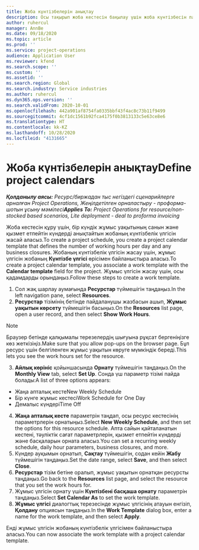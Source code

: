 ```yaml
---
title: Жоба күнтізбелерін анықтау
description: Осы тақырып жоба кестесін бақылау үшін жоба күнтізбесін пайдалану туралы ақпаратты ұсынады.
author: ruhercul
manager: AnnBe
ms.date: 09/18/2020
ms.topic: article
ms.prod: ''
ms.service: project-operations
audience: Application User
ms.reviewer: kfend
ms.search.scope: ''
ms.custom: ''
ms.assetid: ''
ms.search.region: Global
ms.search.industry: Service industries
ms.author: ruhercul
ms.dyn365.ops.version: ''
ms.search.validFrom: 2020-10-01
ms.openlocfilehash: 442a901af8754fa0335bbf43f4ac8c73b11f9499
ms.sourcegitcommit: 4cf1dc1561b92fca4175f0b3813133c5e63ce8e6
ms.translationtype: HT
ms.contentlocale: kk-KZ
ms.lasthandoff: 10/28/2020
ms.locfileid: "4131665"
---
```

# <a name="define-project-calendars"></a><span data-ttu-id="1659a-103">Жоба күнтізбелерін анықтау</span><span class="sxs-lookup"><span data-stu-id="1659a-103">Define project calendars</span></span>

<span data-ttu-id="1659a-104">_**Қолданылу аясы:** Ресурс/биржадан тыс негіздегі сценарийлерге арналған Project Operations, Жеңілдетілген орналастыру - проформа-шотын ұсыну мәмілесі_</span><span class="sxs-lookup"><span data-stu-id="1659a-104">_**Applies To:** Project Operations for resource/non-stocked based scenarios, Lite deployment - deal to proforma invoicing_</span></span>

<span data-ttu-id="1659a-105">Жоба кестесін құру үшін, бір күндік жұмыс уақытының санын және қызмет етпейтін күндерді анықтайтын жобаның күнтізбелік үлгісін жасай аласыз.</span><span class="sxs-lookup"><span data-stu-id="1659a-105">To create a project schedule, you create a project calendar template that defines the number of working hours per day and any business closures.</span></span> <span data-ttu-id="1659a-106">Жобаның күнтізбелік үлгісін жасау үшін, жұмыс үлгісін жобаның **Күнтізбе үлгісі** өрісімен байланыстыра аласыз.</span><span class="sxs-lookup"><span data-stu-id="1659a-106">To create a project calendar template, you associate a work template with the **Calendar template** field for the project.</span></span> <span data-ttu-id="1659a-107">Жұмыс үлгісін жасау үшін, осы қадамдарды орындаңыз.</span><span class="sxs-lookup"><span data-stu-id="1659a-107">Follow these steps to create a work template.</span></span>

1. <span data-ttu-id="1659a-108">Сол жақ шарлау аумағында **Ресурстар** түймешігін таңдаңыз.</span><span class="sxs-lookup"><span data-stu-id="1659a-108">In the left navigation pane, select **Resources**.</span></span> 
2. <span data-ttu-id="1659a-109">**Ресурстар** тізімінің бетінде пайдаланушы жазбасын ашып, **Жұмыс уақытын көрсету** түймешігін басыңыз.</span><span class="sxs-lookup"><span data-stu-id="1659a-109">On the **Resources** list page, open a user record, and then select **Show Work Hours**.</span></span>

  > [!NOTE]
  > <span data-ttu-id="1659a-110">Браузер бетінде қалқымалы терезелердің шығуына рұқсат бергеніңізге көз жеткізіңіз.</span><span class="sxs-lookup"><span data-stu-id="1659a-110">Make sure that you allow pop-ups on the browser page.</span></span> <span data-ttu-id="1659a-111">Бұл ресурс үшін белгіленген жұмыс уақытын көруге мүмкіндік береді.</span><span class="sxs-lookup"><span data-stu-id="1659a-111">This lets you see the work hours set for the resource.</span></span>
  
3. <span data-ttu-id="1659a-112">**Айлық көрініс** қойыншасында **Орнату** түймешігін таңдаңыз.</span><span class="sxs-lookup"><span data-stu-id="1659a-112">On the **Monthly View** tab, select **Set Up**.</span></span> <span data-ttu-id="1659a-113">Сонда үш параметр тізімі пайда болады:</span><span class="sxs-lookup"><span data-stu-id="1659a-113">A list of three options appears:</span></span> 

  - <span data-ttu-id="1659a-114">Жаңа апталық кесте</span><span class="sxs-lookup"><span data-stu-id="1659a-114">New Weekly Schedule</span></span>
  - <span data-ttu-id="1659a-115">Бір күнге жұмыс кестесі</span><span class="sxs-lookup"><span data-stu-id="1659a-115">Work Schedule for One Day</span></span>
  - <span data-ttu-id="1659a-116">Демалыс күндері</span><span class="sxs-lookup"><span data-stu-id="1659a-116">Time Off</span></span>

4. <span data-ttu-id="1659a-117">**Жаңа апталық кесте** параметрін таңдап, осы ресурс кестесінің параметрлерін орнатыңыз.</span><span class="sxs-lookup"><span data-stu-id="1659a-117">Select **New Weekly Schedule**, and then set the options for this resource schedule.</span></span> <span data-ttu-id="1659a-118">Апта сайын қайталанатын кестені, тәуліктік сағат параметрлерін, қызмет етпейтін күндерді және басқаларын орната аласыз.</span><span class="sxs-lookup"><span data-stu-id="1659a-118">You can set a recurring weekly schedule, daily hour parameters, business closures, and more.</span></span>
5. <span data-ttu-id="1659a-119">Күндер ауқымын орнатып, **Сақтау** түймешігін, содан кейін **Жабу** түймешігін таңдаңыз.</span><span class="sxs-lookup"><span data-stu-id="1659a-119">Set the date range, select **Save**, and then select **Close**.</span></span> 
6. <span data-ttu-id="1659a-120">**Ресурстар** тізім бетіне оралып, жұмыс уақытын орнатқан ресурсты таңдаңыз.</span><span class="sxs-lookup"><span data-stu-id="1659a-120">Go back to the **Resources** list page, and select the resource that you set the work hours for.</span></span> 
7. <span data-ttu-id="1659a-121">Жұмыс үлгісін орнату үшін **Күнтізбені басқаша орнату** параметрін таңдаңыз.</span><span class="sxs-lookup"><span data-stu-id="1659a-121">Select **Set Calendar As** to set the work template.</span></span> 
8. <span data-ttu-id="1659a-122">**Жұмыс үлгісі** диалогтық терезесінде жұмыс үлгісінің атауын енгізіп, **Қолдану** опциясын таңдаңыз.</span><span class="sxs-lookup"><span data-stu-id="1659a-122">In the **Work Template** dialog box, enter a name for the work template, and then select **Apply**.</span></span> 

<span data-ttu-id="1659a-123">Енді жұмыс үлгісін жобаның күнтізбелік үлгісімен байланыстыра аласыз.</span><span class="sxs-lookup"><span data-stu-id="1659a-123">You can now associate the work template with a project calendar template.</span></span>
